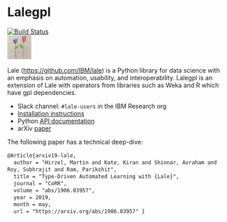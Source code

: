 # Lalegpl

[![Build Status](https://travis.ibm.com/Lale/lale-gpl.svg?token=QkHPippRvYWwfTw3XzyW&branch=master)](https://travis.ibm.com/Lale/lale-gpl)
<br />
<img src="docs/img/lale_logo.jpg" alt="logo" width="55px"/>

Lale (https://github.com/IBM/lale) is a Python library for data science with an emphasis on automation, usability, and interoperability.
Lalegpl is an extension of Lale with operators from libraries such as Weka and R which have gpl dependencies.

* Slack channel: `#lale-users` in the IBM Research org
* [Installation instructions](docs/getting_started.md)
* Python [API documentation](https://pages.github.ibm.com/Lale/lale/)
* arXiv [paper](https://arxiv.org/pdf/1906.03957.pdf)


The following paper has a technical deep-dive:
```
@Article{arxiv19-lale,
  author = "Hirzel, Martin and Kate, Kiran and Shinnar, Avraham and Roy, Subhrajit and Ram, Parikshit",
  title = "Type-Driven Automated Learning with {Lale}",
  journal = "CoRR",
  volume = "abs/1906.03957",
  year = 2019,
  month = may,
  url = "https://arxiv.org/abs/1906.03957" }
```
